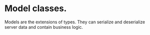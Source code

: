 # Model classes.

Models are the extensions of types.
They can serialize and deserialize server data and contain business logic.